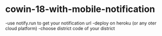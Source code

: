 # cowin-18-with-mobile-notification

-use notify.run to get your notification url
-deploy on heroku (or any oter cloud platform)
-choose district code of your district